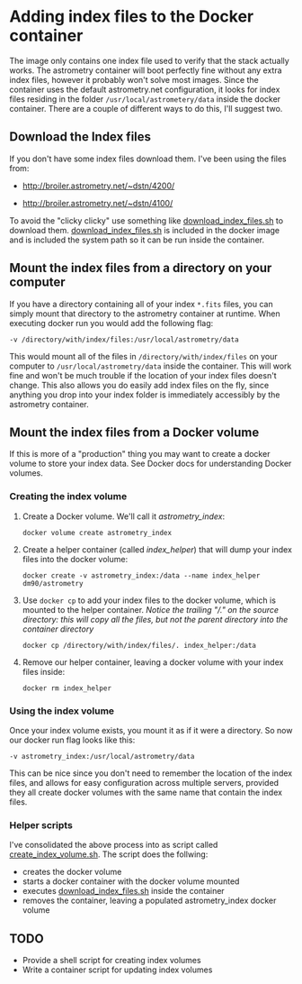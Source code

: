 
# Adding index files to the Docker container
The image only contains one index file used to verify that the stack actually works.  The astrometry container will boot perfectly fine without any extra index files, however it probably won't solve most images.  Since the container uses the default astrometry.net configuration, it looks for index files residing in the folder `/usr/local/astrometery/data` inside the docker container.  There are a couple of different ways to do this, I'll suggest two.

## Download the Index files

If you don't have some index files download them.  I've been using the files from:

* http://broiler.astrometry.net/~dstn/4200/

* http://broiler.astrometry.net/~dstn/4100/

To avoid the "clicky clicky" use something like  [download_index_files.sh](./download_index_files.sh) to download them.  [download_index_files.sh](./download_index_files.sh) is included in the docker image  and is included the system path so it can be run inside the container.

## Mount the index files from a directory on your computer

If you have a directory containing all of your index `*.fits` files, you can simply mount that directory to the astrometry container at runtime.  When executing docker run you would add the following flag:

`-v /directory/with/index/files:/usr/local/astrometry/data`

This would mount all of the files in `/directory/with/index/files` on your computer to `/usr/local/astrometry/data` inside the container.  This will work fine and won't be much trouble if the location of your index files doesn't change.  This also allows you do easily add index files on the fly, since anything you drop into your index folder is immediately accessibly by the astrometry container.

## Mount the index files from a Docker volume

If this is more of a "production" thing you may want to create a docker volume to store your index data.  See Docker docs for understanding Docker volumes.

### Creating the index volume

1. Create a Docker volume.  We'll call it *astrometry_index*:

    `docker volume create astrometry_index`

2. Create a helper container (called *index_helper*) that will dump your index files into the docker volume:

    `docker create -v astrometry_index:/data --name index_helper dm90/astrometry`

3. Use `docker cp` to add your index files to the docker volume, which is mounted to the helper container.  *Notice the trailing "/." on the source directory: this will copy all the files, but not the parent directory into the container directory*

    `docker cp /directory/with/index/files/. index_helper:/data`

4. Remove our helper container, leaving a docker volume with your index files inside:

    `docker rm index_helper`

### Using the index volume

Once your index volume exists, you mount it as if it were a directory.  So now our docker run flag looks like this:

`-v astrometry_index:/usr/local/astrometry/data`

This can be nice since you don't need to remember the location of the index files, and allows for easy configuration across multiple servers, provided they all create docker volumes with the same name that contain the index files.

### Helper scripts

I've consolidated the above process into as script called [create_index_volume.sh](./create_index_volume.sh).  The script does the follwing:

* creates the docker volume
* starts a docker container with the docker volume mounted
* executes [download_index_files.sh](./download_index_files.sh) inside the container
* removes the container, leaving a populated astrometry_index docker volume

## TODO

* Provide a shell script for creating index volumes
* Write a container script for updating index volumes
